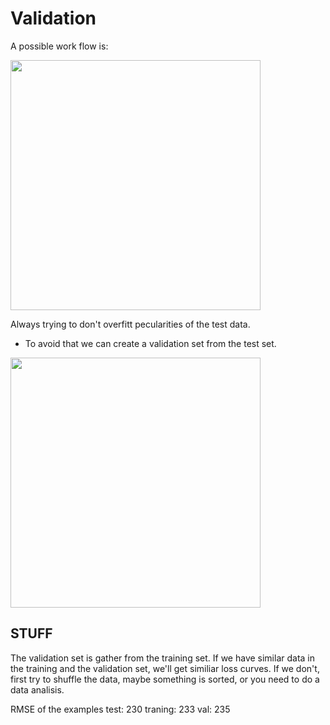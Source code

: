 # Validation 
A possible work flow is: 

<img src="https://developers.google.com/static/machine-learning/crash-course/images/WorkflowWithTestSet.svg?hl=es-419" width="400">

Always trying to don't overfitt pecularities of the test data.
- To avoid that we can create a validation set from the test set.

<img src="https://developers.google.com/static/machine-learning/crash-course/images/WorkflowWithValidationSet.svg?hl=es-419" width="400">

## STUFF
The validation set is gather from the training set.
If we have similar data in the training and the validation set, we'll get similiar loss curves.
If we don't, first try to shuffle the data, maybe something is sorted, or you need to do a data analisis.

RMSE of the examples
test: 230
traning: 233
val: 235

